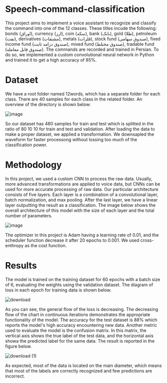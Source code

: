 # Speech-command-classification
This project aims to implement a voice assistant to recognize and classify the command into one of the 12 classes. These titles incude the following: bonds (اوراق), currency (ارز), coin (سکه), bank (بانک), gold (طلا), petroleum (نفت), derivatives (مشتقات), metals (فلزات), stock fund (صندوق سهامی), fixed income fund (صندوق درامد ثابت), mixed fund (صندوق مختلط), tradable fund (صندوق قابل معامله). The commands are recorded and trained in Persian. To do so, we implemented a custom convolutional neural network in Python and trained it to get a high accuracy of 85%.

# Dataset
We have a root folder named 12words, which has a separate folder for each class. There are 40 samples for each class in the related folder. An overview of the directory is shown below:

![image](https://github.com/Mohadeseh-Atyabi/Speech-command-classification/assets/72689599/8a5a120e-b2eb-497f-a79b-99597c4b9216)

So our dataset has 480 samples for train and test which is splitted in the ratio of 80 10 10 for train and test and validation. After loading the data to make a proper dataset, we applied a transformation. We downsapled the waveform for faster processong without lossing too much of the classification power.

# Methodology
In this project, we used a custom CNN to process the raw data. Usually, more advanced transformations are applied to voice data, but CNNs can be used for more accurate processing of raw data. Our particular architecture consists of five layers. Each layer is a combination of a convolutional layer, batch normalization, and max pooling. After the last layer, we have a linear layer outputting the result as a classification. The image below shows the overall architecture of this model with the size of each layer and the total number of parameters.


![image](https://github.com/Mohadeseh-Atyabi/Speech-command-classification/assets/72689599/a830bf9b-ae42-45d1-8c71-648b516e4c53)

The optimizer in this project is Adam having a learning rate of 0.01, and the scheduler function decrease it after 20 epochs to 0.001. We used cross-enthropy as the cost function.

# Results
The model is trained on the training dataset for 60 epochs with a batch size of 6, evaluating the weights using the validation dataset. The diagram of loss in each epoch for training data is shown below.

![download](https://github.com/Mohadeseh-Atyabi/Speech-command-classification/assets/72689599/c2722ca6-81d1-40a8-a493-98a60b3c1aac)

As you can see, the general flow of the loss is decreasing. The decreasing flow of the chart in continuous iterations demonstrates the appropriate functionality of the model. The accuracy for the test dataset is 88% which reports the model's high accuracy encountering new data. Another metric used to evaluate the model is the confusion matrix. In this matrix, the vertical axis shows the true label of the test data, and the horizontal axis showa the predicted label for the same data. The result is reported in the figure below.

![download (1)](https://github.com/Mohadeseh-Atyabi/Speech-command-classification/assets/72689599/c7b8543d-c42c-44fe-91a0-a8a7ca0f382e)

As expected, most of the data is located on the main diameter, which means that most of the labels are correctly recognized and few predictions are incorrect.
